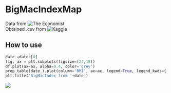 # BigMacIndexMap

Data from ![The Economist](https://www.economist.com/big-mac-index)\
Obtained .csv from ![Kaggle](https://www.kaggle.com/paultimothymooney/the-economists-big-mac-index)

## How to use
```python
date_=dates[0]
fig, ax = plt.subplots(figsize=(24,18))
df.plot(ax=ax, alpha=0.4, color='grey')
prep_table(date_).plot(column='BMI', ax=ax, legend=True, legend_kwds={'shrink': 0.53})
plt.title('BigMacIndex from '+date_)
```
![](https://www.kaggleusercontent.com/kf/60989555/eyJhbGciOiJkaXIiLCJlbmMiOiJBMTI4Q0JDLUhTMjU2In0..VkZNOImkHsjEbswuU6zHxA.mJWRfAzUEgvRHjLaaRtgIWSSrByZP0We5T_aIKi9OnrdOJLC5yA6DgxEkhWG6Cgv7yck90azXxY1jfOrvvzPevkBK7ZF6t_EekanJ00WlRbjwwcqvWl-mACFkuiSl4Fw_dUVMw9KxBU1NYvYOjjrmjfeU_eJqgokw-5O5dGSBMWKhV-_rm3p4uE1v4XwHlUNmlH6K4GHIcEcHtvmhRokOtEVYX_isWGpErpAuUJK84XttD0bHCctq8nmTlL7gaqcyTO3XnRnnT9gf4RKxEpjfR5nkE6HlQ5dRRWINuYu4NYEF1SGmyeq6Wc-WnihVe3z0O0v85sdZef84wcw4gGxY7jwSuUYEJ8bzDjoQaemnI73B1Fxm4dlHdbh0xkZWf8qfYvDJ3Rx6dAyKVFnCLk1ajFDrfWSfsKSkN4w3q3J9hrj4yyumLNQnlxTLXVemrG88ouTwbpVDFQ-mk5eFDx-3_-ABl0YYsigMBXxu-0TBrYpoV15It_WrQ20qufHtu-hSr5rTWWVvWR41Q8Y6xC2pm9tq0uZbwd15uXM1mu3lhP_mxSEQJwr-9hjeDo50GCr6fUg7fPwt1hqpm0TFoZNVMXimcuQHYnsQPc9n8hLXfa4gt5GYKfNRhAVbgz2WM5mmZkDNnP3IkN2exLcTRkdzjgHC8JLna0_I-DNAwiegTA.6Cera0wBE2YrPhGMwQxg2A/__results___files/__results___4_1.png)
